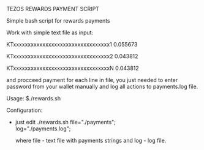 TEZOS REWARDS PAYMENT SCRIPT

Simple bash script for rewards payments

Work with simple text file as input:

KTxxxxxxxxxxxxxxxxxxxxxxxxxxxxxxxxx1 0.055673

KTxxxxxxxxxxxxxxxxxxxxxxxxxxxxxxxxx2 0.043812

KTxxxxxxxxxxxxxxxxxxxxxxxxxxxxxxxxxN 0.043812

and procceed payment for each line in file, you just needed to enter password from your wallet manually and log all actions to payments.log file.


Usage:
  $./rewards.sh

Configuration:
  - just edit ./rewards.sh
      file="./payments";  
      log="./payments.log";
      
      where file - text file with payments strings and log - log file.



